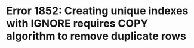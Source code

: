 # Error 1852: Creating unique indexes with IGNORE requires COPY algorithm to remove duplicate rows

